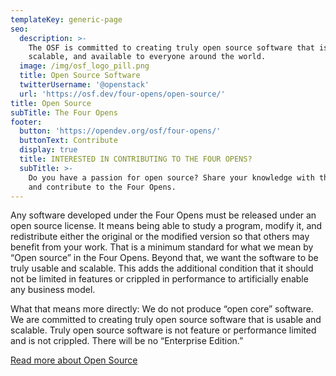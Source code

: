 ```yaml
---
templateKey: generic-page
seo:
  description: >-
    The OSF is committed to creating truly open source software that is usable,
    scalable, and available to everyone around the world. 
  image: /img/osf_logo_pill.png
  title: Open Source Software
  twitterUsername: '@openstack'
  url: 'https://osf.dev/four-opens/open-source/'
title: Open Source
subTitle: The Four Opens
footer:
  button: 'https://opendev.org/osf/four-opens/'
  buttonText: Contribute
  display: true
  title: INTERESTED IN CONTRIBUTING TO THE FOUR OPENS?
  subTitle: >-
    Do you have a passion for open source? Share your knowledge with the world
    and contribute to the Four Opens.
---
```

Any software developed under the Four Opens must be released under an open source license. It means being able to study a program, modify it, and redistribute either the original or the modified version so that others may benefit from your work. That is a minimum standard for what we mean by “Open source” in the Four Opens. Beyond that, we want the software to be truly usable and scalable. This adds the additional condition that it should not be limited in features or crippled in performance to artificially enable any business model.

What that means more directly: We do not produce “open core” software. We are committed to creating truly open source software that is usable and scalable. Truly open source software is not feature or performance limited and is not crippled. There will be no “Enterprise Edition.”

[Read more about Open Source](https://opendev.org/osf/four-opens/src/branch/master/doc/source/opensource.rst)

